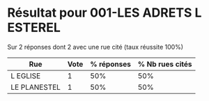 # Résultat pour 001-LES ADRETS L ESTEREL

Sur 2 réponses dont 2 avec une rue cité (taux réussite 100%)

| Rue | Vote | % réponses | % Nb rues cités|
|-----|------|------------|----------------|
| L EGLISE | 1 | 50% | 50%|
| LE PLANESTEL | 1 | 50% | 50%|
